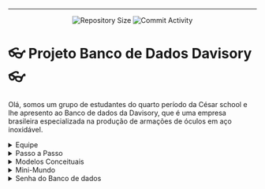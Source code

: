 <hr>
<p align="center">
  <img
    src="https://img.shields.io/github/repo-size/andrecastrom06/BD_Projeto?style=flat"
    alt="Repository Size"
  />
  <img
    src="https://img.shields.io/github/commit-activity/t/andrecastrom06/BD_Projeto?style=flat&logo=github"
    alt="Commit Activity"
  />
</p>

# 👓 Projeto Banco de Dados Davisory 👓

  Olá, somos um grupo de estudantes do quarto período da César school e lhe apresento ao Banco de dados da Davisory, que é uma empresa brasileira especializada na produção de armações de óculos em aço inoxidável.

<details>

<summary>Equipe</summary>

## 👤Equipe👤
Acompanhe nossa equipe para estar ciente dos nossos projetos :
  - André Castro - alcms@cesar.school 📩
   
  - Caio Lima - clb@cesar.school 📩
   
  - Lucas Sukar - lfsw@cesar.school 📩

</details>

<details>

<summary>Passo a Passo</summary>

## Processo de projeto
  - Caso queira mais detalhes sobre nosso processo descrito em etapas do começo até a finalização do projeto, acesse : https://docs.google.com/document/d/1RaJv51FO-OfHOLRIb1fyvZKLld-sElfNIdHY5CPsPfM/edit?usp=sharing

</details>

<details>

<summary>Modelos Conceituais</summary>

## Modelo Entidade-Relacional
<br>

![Captura de tela 2025-04-08 104353](https://github.com/user-attachments/assets/1216409d-969f-4ef3-8f04-823768251769)

<br>

## Modelo Lógico
<br>

![ModeloLogicoProjeto](https://github.com/user-attachments/assets/649d2068-4fff-4762-ae31-2ebe046de747)

<br>

</details>

<details>

<summary>Mini-Mundo</summary>

## Mini-Mundo Davisory
A loja de óculos Davisory comercializa diversos produtos, que são catalogados por meio de seu identificador, nome, descrição e preço. Esses produtos são armazenados em estoques específicos, onde se registra a quantidade disponível.
Os clientes que desejam adquirir esses produtos devem fornecer suas informações, incluindo nome, CPF/CNPJ, um ou mais telefones, um ou mais e-mails e endereço completo (estado, cidade, bairro, rua, número e, se houver, complemento).
Cada cliente é atendido por um funcionário, que também participa do processo de compra. Os funcionários são identificados por seu identificador, nome, data de contratação e salário. Eles são divididos em dois cargos: Administrativo e Operacional.
O funcionário administrativo é responsável por atender os clientes e guardar a data do atendimento, além de supervisionar outros funcionários do mesmo setor. Além disso, quando necessário, ele solicita matéria-prima ao fornecedor.
O funcionário operacional é encarregado da montagem dos pedidos, que possuem um identificador próprio, data de realização, código de rastreamento da entrega, quantidade solicitada e preço unitário do produto.
A matéria-prima, essencial para a produção, possui identificador próprio, valor unitário, código de entrega e data estimada para recebimento. Ela é armazenada em um estoque específico, onde sua quantidade disponível é monitorada.
Por fim, o fornecedor é o responsável por fornecer a matéria-prima. Ele é identificado pelo CNPJ e deve informar seu nome, um ou mais telefones, um ou mais e-mails e endereço completo (estado, cidade, bairro, rua, número e, se houver, complemento).
<br>
- docs: https://docs.google.com/document/d/1sKelIHWcGIeqJN1RK4M5WdEIaBeg2iGqwYvX9Gfq-Y4/edit?usp=sharing
</details>

<details>

<summary>Senha do Banco de dados</summary>

## UTILIZE COMANDO ABAIXO E TROQUE SENHA PELA SUA SENHA

- LINUX: export DB_PASSWORD=senha
- WINDOWS: $env:DB_PASSWORD=senha
</details>
